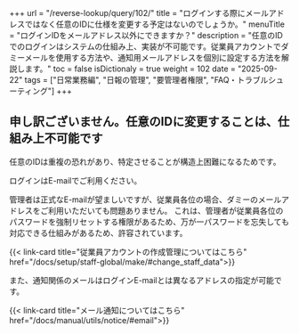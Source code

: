 +++
url = "/reverse-lookup/query/102/"
title = "ログインする際にメールアドレスではなく任意のIDに仕様を変更する予定はないのでしょうか。"
menuTitle = "ログインIDをメールアドレス以外にできますか？"
description = "任意のIDでのログインはシステムの仕組み上、実装が不可能です。従業員アカウントでダミーメールを使用する方法や、通知用メールアドレスを個別に設定する方法を解説します。"
toc = false
isDictionaly = true
weight = 102
date = "2025-09-22"
tags = ["日常業務編", "日報の管理", "要管理者権限", "FAQ・トラブルシューティング"]
+++

## 申し訳ございません。任意のIDに変更することは、仕組み上不可能です

任意のIDは重複の恐れがあり、特定させることが構造上困難になるためです。

ログインはE-mailでご利用ください。

管理者は正式なE-mailが望ましいですが、従業員各位の場合、ダミーのメールアドレスをご利用いただいても問題ありません。
これは、管理者が従業員各位のパスワードを強制リセットする権限があるため、万が一パスワードを忘失しても対応できる仕組みがあるため、許容されています。

{{< link-card title="従業員アカウントの作成管理についてはこちら" href="/docs/setup/staff-global/make/#change_staff_data">}}

また、通知関係のメールはログインE-mailとは異なるアドレスの指定が可能です。

{{< link-card title="メール通知についてはこちら" href="/docs/manual/utils/notice/#email">}}

